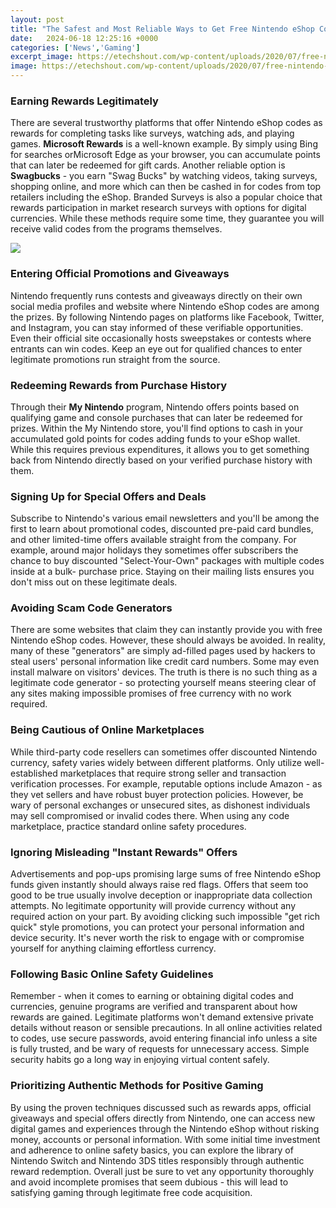 ```yaml
---
layout: post
title: "The Safest and Most Reliable Ways to Get Free Nintendo eShop Codes"
date:   2024-06-18 12:25:16 +0000
categories: ['News','Gaming']
excerpt_image: https://etechshout.com/wp-content/uploads/2020/07/free-nintendo-eshop-codes.png
image: https://etechshout.com/wp-content/uploads/2020/07/free-nintendo-eshop-codes.png
---
```


### Earning Rewards Legitimately 
There are several trustworthy platforms that offer Nintendo eShop codes as rewards for completing tasks like surveys, watching ads, and playing games. **Microsoft Rewards** is a well-known example. By simply using Bing for searches orMicrosoft Edge as your browser, you can accumulate points that can later be redeemed for gift cards. Another reliable option is **Swagbucks** - you earn "Swag Bucks" by watching videos, taking surveys, shopping online, and more which can then be cashed in for codes from top retailers including the eShop. Branded Surveys is also a popular choice that rewards participation in market research surveys with options for digital currencies. While these methods require some time, they guarantee you will receive valid codes from the programs themselves.

![](https://moneypantry.com/wp-content/uploads/2022/10/free-nintendo-eshop-codes.jpg)
### Entering Official Promotions and Giveaways
Nintendo frequently runs contests and giveaways directly on their own social media profiles and website where Nintendo eShop codes are among the prizes. By following Nintendo pages on platforms like Facebook, Twitter, and Instagram, you can stay informed of these verifiable opportunities. Even their official site occasionally hosts sweepstakes or contests where entrants can win codes. Keep an eye out for qualified chances to enter legitimate promotions run straight from the source.
### Redeeming Rewards from Purchase History  
Through their **My Nintendo** program, Nintendo offers points based on qualifying game and console purchases that can later be redeemed for prizes. Within the My Nintendo store, you'll find options to cash in your accumulated gold points for codes adding funds to your eShop wallet. While this requires previous expenditures, it allows you to get something back from Nintendo directly based on your verified purchase history with them.
### Signing Up for Special Offers and Deals
Subscribe to Nintendo's various email newsletters and you'll be among the first to learn about promotional codes, discounted pre-paid card bundles, and other limited-time offers available straight from the company. For example, around major holidays they sometimes offer subscribers the chance to buy discounted "Select-Your-Own" packages with multiple codes inside at a bulk- purchase price. Staying on their mailing lists ensures you don't miss out on these legitimate deals.    
### Avoiding Scam Code Generators
There are some websites that claim they can instantly provide you with free Nintendo eShop codes. However, these should always be avoided. In reality, many of these "generators" are simply ad-filled pages used by hackers to steal users' personal information like credit card numbers. Some may even install malware on visitors' devices. The truth is there is no such thing as a legitimate code generator - so protecting yourself means steering clear of any sites making impossible promises of free currency with no work required.    
### Being Cautious of Online Marketplaces
While third-party code resellers can sometimes offer discounted Nintendo currency, safety varies widely between different platforms. Only utilize well-established marketplaces that require strong seller and transaction verification processes. For example, reputable options include Amazon - as they vet sellers and have robust buyer protection policies. However, be wary of personal exchanges or unsecured sites, as dishonest individuals may sell compromised or invalid codes there. When using any code marketplace, practice standard online safety procedures.
### Ignoring Misleading "Instant Rewards" Offers   
Advertisements and pop-ups promising large sums of free Nintendo eShop funds given instantly should always raise red flags. Offers that seem too good to be true usually involve deception or inappropriate data collection attempts. No legitimate opportunity will provide currency without any required action on your part. By avoiding clicking such impossible "get rich quick" style promotions, you can protect your personal information and device security. It's never worth the risk to engage with or compromise yourself for anything claiming effortless currency.
### Following Basic Online Safety Guidelines
Remember - when it comes to earning or obtaining digital codes and currencies, genuine programs are verified and transparent about how rewards are gained. Legitimate platforms won't demand extensive private details without reason or sensible precautions. In all online activities related to codes, use secure passwords, avoid entering financial info unless a site is fully trusted, and be wary of requests for unnecessary access. Simple security habits go a long way in enjoying virtual content safely.
### Prioritizing Authentic Methods for Positive Gaming
By using the proven techniques discussed such as rewards apps, official giveaways and special offers directly from Nintendo, one can access new digital games and experiences through the Nintendo eShop without risking money, accounts or personal information. With some initial time investment and adherence to online safety basics, you can explore the library of Nintendo Switch and Nintendo 3DS titles responsibly through authentic reward redemption. Overall just be sure to vet any opportunity thoroughly and avoid incomplete promises that seem dubious - this will lead to satisfying gaming through legitimate free code acquisition.